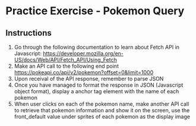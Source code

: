 # Practice Exercise - Pokemon Query

## Instructions

1. Go through the following documentation to learn about Fetch API in Javascript: https://developer.mozilla.org/en-US/docs/Web/API/Fetch_API/Using_Fetch
2. Make an API call to the following end point https://pokeapi.co/api/v2/pokemon?offset=0&limit=1000
3. Upon receival of the API response, remember to parse JSON
4. Once you have managed to format the response in JSON (Javascript object format), display a anchor tag element with the name of each pokemon
5. When user clicks on each of the pokemon name, make another API call to retrieve that pokemon information and show it on the screen, use the front_default value under sprites of each pokemon as the display image
